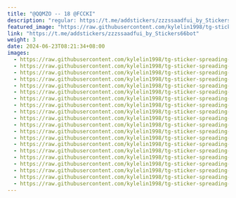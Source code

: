 ```yaml
---
title: "@QQMZO -- 18 @FCCKI"
description: "regular: https://t.me/addstickers/zzzssaadfui_by_Stickers66bot"
featured_image: "https://raw.githubusercontent.com/kylelin1998/tg-sticker-spreading-worldwide-images/main/img/1ec35217-06d1-4b14-bf81-f3694bbd4037.jpg"
link: "https://t.me/addstickers/zzzssaadfui_by_Stickers66bot"
weight: 3
date: 2024-06-23T08:21:34+08:00
images:
  - https://raw.githubusercontent.com/kylelin1998/tg-sticker-spreading-worldwide-images/main/img/1ec35217-06d1-4b14-bf81-f3694bbd4037.jpg
  - https://raw.githubusercontent.com/kylelin1998/tg-sticker-spreading-worldwide-images/main/img/99a1f8ea-1392-4d1e-99b2-c77d2820cb54.jpg
  - https://raw.githubusercontent.com/kylelin1998/tg-sticker-spreading-worldwide-images/main/img/ad3831a8-9203-4d1d-9308-2cb2dbe95473.jpg
  - https://raw.githubusercontent.com/kylelin1998/tg-sticker-spreading-worldwide-images/main/img/b3dede2e-f0f2-4af4-b494-edc72a6a5ce0.jpg
  - https://raw.githubusercontent.com/kylelin1998/tg-sticker-spreading-worldwide-images/main/img/1cd0be9d-dbe2-42fe-a753-9e5691be8a63.jpg
  - https://raw.githubusercontent.com/kylelin1998/tg-sticker-spreading-worldwide-images/main/img/b3ad75c4-f034-477c-8b1d-5e93cba3ef05.jpg
  - https://raw.githubusercontent.com/kylelin1998/tg-sticker-spreading-worldwide-images/main/img/73896257-771e-4ed6-ba64-5f5326240396.jpg
  - https://raw.githubusercontent.com/kylelin1998/tg-sticker-spreading-worldwide-images/main/img/f7cf818c-c470-45e6-98f7-6581584d7ee5.jpg
  - https://raw.githubusercontent.com/kylelin1998/tg-sticker-spreading-worldwide-images/main/img/4282f908-5675-44b9-b4ea-ad1b3270b0aa.jpg
  - https://raw.githubusercontent.com/kylelin1998/tg-sticker-spreading-worldwide-images/main/img/2b2bd238-1135-46e6-871d-90db20e599cf.jpg
  - https://raw.githubusercontent.com/kylelin1998/tg-sticker-spreading-worldwide-images/main/img/4462fa2a-dbee-4163-868a-adcf785af322.jpg
  - https://raw.githubusercontent.com/kylelin1998/tg-sticker-spreading-worldwide-images/main/img/f22028ab-eff4-4509-8704-4a76e49de694.jpg
  - https://raw.githubusercontent.com/kylelin1998/tg-sticker-spreading-worldwide-images/main/img/490b59d3-4101-49ff-afd9-e79dcaf7d275.jpg
  - https://raw.githubusercontent.com/kylelin1998/tg-sticker-spreading-worldwide-images/main/img/4a6b3120-600d-4d07-8fd5-6b10da284f33.jpg
  - https://raw.githubusercontent.com/kylelin1998/tg-sticker-spreading-worldwide-images/main/img/5f693161-28ea-4896-aa06-4ed4b910736a.jpg
  - https://raw.githubusercontent.com/kylelin1998/tg-sticker-spreading-worldwide-images/main/img/0ac685f1-4833-4386-9bf5-433593ae0a18.jpg
  - https://raw.githubusercontent.com/kylelin1998/tg-sticker-spreading-worldwide-images/main/img/590b9fc5-f8ef-404b-874c-33531ce0904d.jpg
  - https://raw.githubusercontent.com/kylelin1998/tg-sticker-spreading-worldwide-images/main/img/766c5c56-9dce-45a6-b2ec-23285e34e01d.jpg
  - https://raw.githubusercontent.com/kylelin1998/tg-sticker-spreading-worldwide-images/main/img/74f0f405-3530-40d2-b6f6-c776f4190de6.jpg
  - https://raw.githubusercontent.com/kylelin1998/tg-sticker-spreading-worldwide-images/main/img/3c2912dd-fd6d-49eb-86ba-6e56e5760ef4.jpg
---
```

